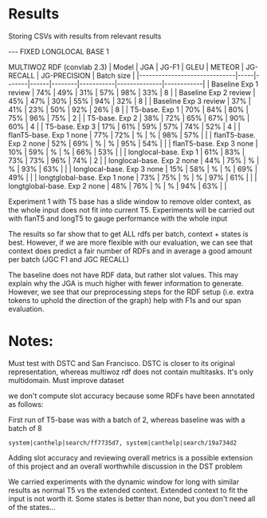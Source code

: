 # Results

Storing CSVs with results from relevant results

--- FIXED LONGLOCAL BASE 1

MULTIWOZ RDF (convlab 2.3)
| Model                        | JGA | JG-F1 | GLEU | METEOR | JG-RECALL | JG-PRECISION | Batch size |
|------------------------------|-----|-------|------|--------|-----------|--------------|------------|
| Baseline Exp 1 review        | 74% | 49%   | 31%  | 57%    | 98%       | 33%          | 8          |
| Baseline Exp 2 review        | 45% | 47%   | 30%  | 55%    | 94%       | 32%          | 8          |
| Baseline Exp 3 review        | 37% | 41%   | 23%  | 50%    | 92%       | 26%          | 8          |
| T5-base. Exp 1           | 70% | 84%   | 80%  | 75%    | 96%       | 75%          | 2          |
| T5-base. Exp 2           | 38% | 72%   | 65%  | 67%    | 90%       | 60%          | 4          |
| T5-base. Exp 3           | 17% | 61%   | 59%  | 57%    | 74%       | 52%          | 4          |
| flanT5-base. Exp 1 none      | 77% | 72%   | %    | %      | 98%       | 57%          |            |
| flanT5-base. Exp 2 none      | 52% | 69%   | %    | %      | 95%       | 54%          |            |
| flanT5-base. Exp 3 none      | 10% | 59%   | %    | %      | 66%       | 53%          |            |
| longlocal-base. Exp 1    | 61% | 83%   | 73%  | 73%    | 96%       | 74%          | 2          |
| longlocal-base. Exp 2  none  | 44% | 75%   | %    | %      | 93%       | 63%          |            |
| longlocal-base. Exp 3  none  | 15% | 58%   | %    | %      | 69%       | 49%          |            |
| longtglobal-base. Exp 1 none | 73% | 75%   | %    | %      | 97%       | 61%          |            |
| longtglobal-base. Exp 2 none | 48% | 76%   | %    | %      | 94%       | 63%          |            |
           

Experiment 1 with T5 base has a slide window to remove older context, as the whole input does not fit into current T5. Experiments will be carried out with flanT5 and longT5 to gauge performance with the whole input

The results so far show that to get ALL rdfs per batch, context + states is best. However, if we are more flexible with our evaluation, we can see that context does predict a fair number of RDFs and in average a good amount per batch (JGC F1 and JGC RECALL)

The baseline does not have RDF data, but rather slot values. This may explain why the JGA is much higher with fewer information to generate. However, we see that our preprocessing steps for the RDF setup (i.e. extra tokens to uphold the direction of the graph) help with F1s and our span evaluation. 


# Notes:

Must test with DSTC and San Francisco. DSTC is closer to its original representation, whereas multiwoz rdf does not contain multitasks. It's only multidomain. Must improve dataset

we don't compute slot accuracy because some RDFs have been annotated as follows:

First run of T5-base was with a batch of 2, whereas baseline was with a batch of 8

```
system|canthelp|search/ff7735d7, system|canthelp|search/19a734d2
```

Adding slot accuracy and reviewing overall metrics is a possible extension of this project and an overall worthwhile discussion in the DST problem

We carried experiments with the dynamic window for long with similar results as normal T5 vs the extended context. Extended context to fit the input is not worth it. Some states is better than none, but you don't need all of the states...
